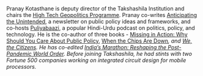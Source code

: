 ﻿---
type: guest
Title: "Pranay Kotshtane"
name: "Pranay Kotasthane"
description: "Deputy Director at the Takshashila Institution"
location: Bangalore, India
linkedin: "https://www.linkedin.com/in/pranaykotas/"
website: https://puliyabaazi.in/
twitter: https://twitter.com/pranaykotas
instagram: 
image: "/images/guests/pranay.jpg"
---
#
Pranay Kotasthane is deputy director of the Takshashila Institution and chairs the <u>[High Tech Geopolitics Programme](https://takshashila.org.in/high-tech-geopolitics)</u>.  Pranay co-writes [Anticipating the Unintended](https://publicpolicy.substack.com/), a newsletter on public policy ideas and frameworks, and co-hosts [Puliyabaazi](https://puliyabaazi.in/), a popular Hindi-Urdu podcast on politics, policy, and technology. He is the co-author of three books - [Missing in Action: Why Should You Care About Public Policy](https://www.amazon.in/Missing-Action-Should-Public-Policy/dp/0143459376/ref=sr_1_1?keywords=pranay+kotasthane&amp;qid=1673242114&amp;s=books&amp;sprefix=pranay+kotas%2Cstripbooks%2C243&amp;sr=1-1), [When the Chips Are Down](https://takshashila.org.in/books/when-the-chips-are-down-a-deep-dive-into-a-global-crisis)<em>, and [We, the Citizens](https://takshashila.org.in/books/we-the-citizens-strengthening-the-indian-republic-pranay-kotasthane-anupam-manur-khyati-pathak). He has co-edited [India’s Marathon: Reshaping the Post-Pandemic World Order](https://takshashila.org.in/388116-2/). Before joining Takshashila, he had stints with two Fortune 500 companies working on integrated circuit design for mobile processors.